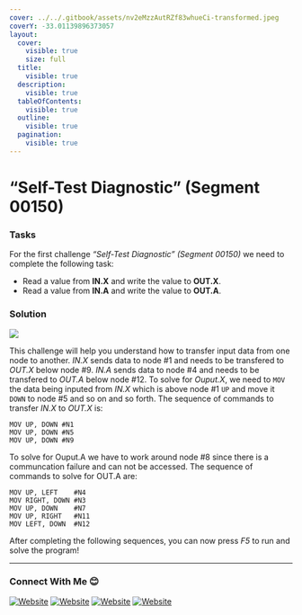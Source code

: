 ```yaml
---
cover: ../../.gitbook/assets/nv2eMzzAutRZf83whueCi-transformed.jpeg
coverY: -33.01139896373057
layout:
  cover:
    visible: true
    size: full
  title:
    visible: true
  description:
    visible: true
  tableOfContents:
    visible: true
  outline:
    visible: true
  pagination:
    visible: true
---
```


# “Self-Test Diagnostic” (Segment 00150)

### Tasks <a href="#tasks" id="tasks"></a>

For the first challenge _“Self-Test Diagnostic” (Segment 00150)_ we need to complete the following task:

* Read a value from **IN.X** and write the value to **OUT.X**.
* Read a value from **IN.A** and write the value to **OUT.A**.

### Solution <a href="#solution" id="solution"></a>

![](https://i.imgur.com/N9gKknA.jpg)

This challenge will help you understand how to transfer input data from one node to another. _IN.X_ sends data to node #1 and needs to be transfered to _OUT.X_ below node #9. _IN.A_ sends data to node #4 and needs to be transfered to _OUT.A_ below node #12. To solve for _Ouput.X_, we need to `MOV` the data being inputed from _IN.X_ which is above node #1 `UP` and move it `DOWN` to node #5 and so on and so forth. The sequence of commands to transfer _IN.X_ to _OUT.X_ is:

```
MOV UP, DOWN #N1
MOV UP, DOWN #N5
MOV UP, DOWN #N9
```

To solve for Ouput.A we have to work around node #8 since there is a communcation failure and can not be accessed. The sequence of commands to solve for OUT.A are:

```
MOV UP, LEFT    #N4
MOV RIGHT, DOWN #N3
MOV UP, DOWN    #N7
MOV UP, RIGHT   #N11
MOV LEFT, DOWN  #N12
```

After completing the following sequences, you can now press _F5_ to run and solve the program!

***

### Connect With Me 😊 <a href="#connect-with-me" id="connect-with-me"></a>

[![Website](https://img.shields.io/website?label=IAANSec\&style=for-the-badge\&url=https%3A%2F%2Fiaansec.com\&color=green)](https://iaansec.com/) [![Website](https://img.shields.io/website?label=dev.to\&style=for-the-badge\&url=https%3A%2F%2Fdev.to/l0wk3y\&color=orange)](https://dev.to/l0wk3y) [![Website](https://img.shields.io/website?label=GitHub\&style=for-the-badge\&url=https%3A%2F%2Fgithub.com/l0wk3y\&color=yellow)](https://github.com/L0WK3Y-IAAN) [![Website](https://img.shields.io/website?label=LinkedIn\&style=for-the-badge\&url=https%3A%2F%2Flinkedin.com/in/l0wk3yiaansec\&color=blue)](https://www.linkedin.com/in/l0wk3yiaansec)
